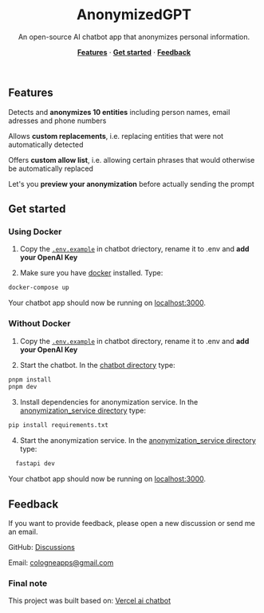 <h1 align="center">AnonymizedGPT</h1>
<p align="center">
  An open-source AI chatbot app that anonymizes personal information.
</p>

<p align="center">
  <a href="#features"><strong>Features</strong></a> ·
  <a href="#get-started"><strong>Get started</strong></a> ·
  <a href="#feedback"><strong>Feedback</strong></a>
</p>
<br/>

## Features

Detects and <strong>anonymizes 10 entities</strong> including person names, email adresses and phone numbers

Allows <strong>custom replacements</strong>, i.e. replacing entities that were not automatically detected

Offers <strong>custom allow list</strong>, i.e. allowing certain phrases that would otherwise be automatically replaced

Let's you <strong>preview your anonymization</strong> before actually sending the prompt

## Get started

### Using Docker

1. Copy the [`.env.example`](./chatbot/.env.example) in chatbot driectory, rename it to .env and **add your OpenAI Key**

2. Make sure you have [docker](https://www.docker.com/) installed. Type:

```bash
docker-compose up
```

Your chatbot app should now be running on [localhost:3000](http://localhost:3000/).

### Without Docker

1. Copy the [`.env.example`](./chatbot/.env.example) in chatbot directory, rename it to .env and **add your OpenAI Key**

2. Start the chatbot. In the [chatbot directory](./chatbot/) type:

```bash
pnpm install
pnpm dev
```

3. Install dependencies for anonymization service. In the [anonymization_service directory](./anonymization_service) type:

```bash
pip install requirements.txt
```

4. Start the anonymization service. In the [anonymization_service directory](./anonymization_service) type:

```bash 
  fastapi dev
```

Your chatbot app should now be running on [localhost:3000](http://localhost:3000/).

## Feedback

If you want to provide feedback, please open a new discussion or send me an email. 

GitHub: <a href="https://github.com/FreddyHaas/anonymizedGPT/discussions">Discussions</a>

Email: cologneapps@gmail.com

### Final note 

This project was built based on: [Vercel ai chatbot](https://github.com/vercel/ai-chatbot)

